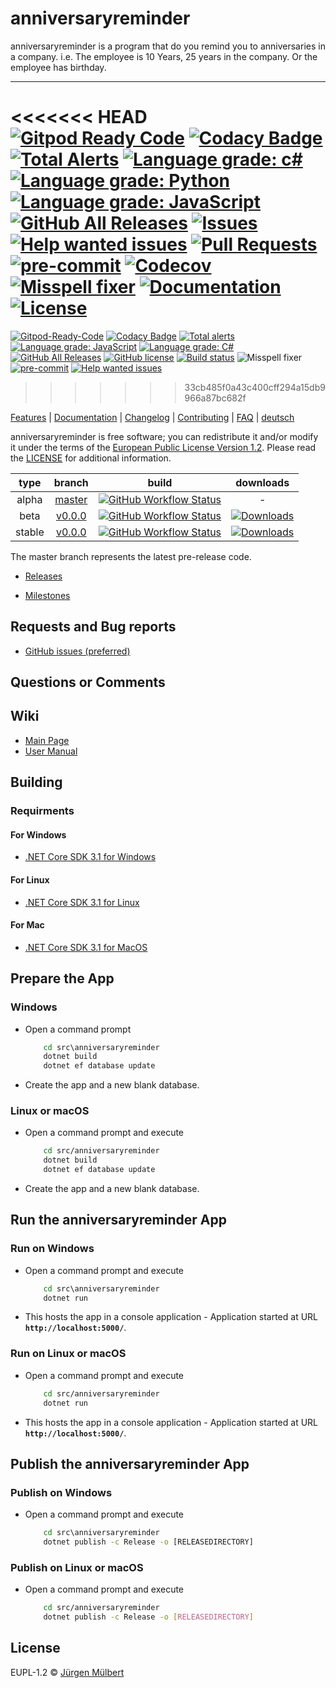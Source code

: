 # anniversaryreminder

anniversaryreminder is a program that do you remind you to anniversaries in a company. i.e. The employee is 10 Years, 25 years in the company. Or the employee has birthday.

---

<<<<<<< HEAD
[![Gitpod Ready Code][gitpod-shield]][gitpod-url]
[![Codacy Badge][codacy-shield]][codacy-url]
[![Total Alerts][lgtm-alerts-shield]][lgtm-alerts-url]
[![Language grade: c#][lgtm-csharp-shield]][lgtm-csharp-url]
[![Language grade: Python][lgtm-python-shield]][lgtm-python-url]
[![Language grade: JavaScript][lgtm-js-shield]][lgtm-js-url]
[![GitHub All Releases][downloads_all-shield]][downloads_all-url]
[![Issues][issues-shield]][issues-url]
[![Help wanted issues][help-issues-shield]][help-issues-url]
[![Pull Requests][pr-shield]][pr-url] [![pre-commit][pre-commit-shield]][pre-commit-url]
[![Codecov][codecov-shield]][codecov-url]
[![Misspell fixer][misspell_fixer-shield]][misspell_fixer-url]
[![Documentation][documentation-shield]][documentation-url]
[![License][license-shield]][license-url]
=======

[![Gitpod-Ready-Code](https://img.shields.io/badge/Gitpod-Ready--to--Code-blue?logo=gitpod)](https://gitpod.io/#https://github.com/jmuelbert/anniversaryreminder)
[![Codacy Badge](https://api.codacy.com/project/badge/Grade/c63d1cf887384176977da4e7ba43495e)](https://app.codacy.com/manual/jmuelbert/anniversaryreminder?utm_source=github.com&utm_medium=referral&utm_content=jmuelbert/anniversaryreminder&utm_campaign=Badge_Grade_Dashboard)
[![Total alerts](https://img.shields.io/lgtm/alerts/g/jmuelbert/anniversaryreminder.svg?logo=lgtm&logoWidth=18)](https://lgtm.com/projects/g/jmuelbert/anniversaryreminder/alerts/)
[![Language grade: JavaScript](https://img.shields.io/lgtm/grade/javascript/g/jmuelbert/anniversaryreminder.svg?logo=lgtm&logoWidth=18)](https://lgtm.com/projects/g/jmuelbert/anniversaryreminder/context:javascript)
[![Language grade: C#](https://img.shields.io/lgtm/grade/csharp/g/jmuelbert/anniversaryreminder.svg?logo=lgtm&logoWidth=18)](https://lgtm.com/projects/g/jmuelbert/anniversaryreminder/context:csharp)
[![GitHub All Releases](https://img.shields.io/github/downloads/jmuelbert/anniversaryreminder/total?label=downloads%40all)](https://github.com/jmuelbert/anniversaryreminder/releases)
[![GitHub license](https://img.shields.io/badge/license-EUPL-blue.svg)](https://joinup.ec.europa.eu/page/eupl-text-11-12)
[![Build status](https://ci.appveyor.com/api/projects/status/62fnw26b3ka208o9?svg=true)](https://ci.appveyor.com/project/jmuelbert/anniversaryreminder-7whd2)
![Misspell fixer](https://github.com/jmuelbert/anniversaryreminder/workflows/Misspell%20fixer/badge.svg)
[![pre-commit](https://img.shields.io/badge/pre--commit-enabled-brightgreen?logo=pre-commit&logoColor=white)](https://github.com/pre-commit/pre-commit)
[![Help wanted issues](https://img.shields.io/github/issues/jmuelbert/anniversaryreminder/help%20wanted)](https://github.com/jmuelbert/anniversaryreminder/issues?q=is%3Aissue+is%3Aopen+label%3A%22help+wanted%22)
>>>>>>> 33cb485f0a43c400cff294a15db9966a87bc682f

[Features](https://github.com/jmuelbert/anniversaryreminder) | [Documentation](https://jmuelbert.github.io/anniversaryreminder/) | [Changelog](CHANGELOG.md) | [Contributing](CONTRIBUTING.md) | [FAQ](https://github.com/jmuelbert/anniversaryreminder/wiki/FAQ) | [deutsch](README_de-DE.md)


anniversaryreminder is free software; you can redistribute it and/or modify it under the terms
of the [European Public License Version 1.2](https://joinup.ec.europa.eu/page/eupl-text-11-12).
Please read the [LICENSE](https://github.com/jmuelbert/anniversaryreminder/blob/master/LICENSE.EUPL-1_2.txt) for additional information.

 |  type  |                                 branch                                 |                                                                                                                   build                                                                                                                    |                                                                                downloads                                                                                 |
 | :----: | :--------------------------------------------------------------------: | :----------------------------------------------------------------------------------------------------------------------------------------------------------------------------------------------------------------------------------------: | :----------------------------------------------------------------------------------------------------------------------------------------------------------------------: |
 | alpha  | [master](https://github.com/jmuelbert/anniversaryreminder/tree/master) | [![GitHub Workflow Status](https://github.com/jmuelbert/anniversaryreminder/workflows/CI:%20Build%20Test/badge.svg?branch=master&event=push)](https://github.com/jmuelbert/anniversaryreminder/actions?query=event%3Apush+branch%3Amaster) |                                                                                    -                                                                                     |
 |  beta  | [v0.0.0](https://github.com/jmuelbert/anniversaryreminder/tree/v0.0.0) | [![GitHub Workflow Status](https://github.com/jmuelbert/anniversaryreminder/workflows/CI:%20Build%20Test/badge.svg?branch=v0.0.0&event=push)](https://github.com/jmuelbert/anniversaryreminder/actions?query=event%3Apush+branch%3Av0.0.0) | [![Downloads](https://img.shields.io/github/downloads/jmuelbert/anniversaryreminder/v0.0.0/total)](https://github.com/jmuelbert/anniversaryreminder/releases/tag/v0.0.0) |
 | stable | [v0.0.0](https://github.com/jmuelbert/anniversaryreminder/tree/v0.0.0) | [![GitHub Workflow Status](https://github.com/jmuelbert/anniversaryreminder/workflows/CI:%20Build%20Test/badge.svg?branch=v0.0.0&event=push)](https://github.com/jmuelbert/anniversaryreminder/actions?query=event%3Apush+branch%3v0.0.0)  | [![Downloads](https://img.shields.io/github/downloads/jmuelbert/anniversaryreminder/v0.0.0/total)](https://github.com/jmuelbert/anniversaryreminder/releases/tag/v0.0.0) |

The master branch represents the latest pre-release code.

- [Releases](https://github.com/jmuelbert/anniversaryreminder/releases)

- [Milestones](https://github.com/jmuelbert/anniversaryreminder/milestones)

## Requests and Bug reports

- [GitHub issues (preferred)](https://github.com/jmuelbert/anniversaryreminder/issues)

## Questions or Comments

## Wiki

- [Main Page](https://github.com/jmuelbert/anniversaryreminder/wiki)
- [User Manual](http://jmuelbert.github.io/anniversaryreminder/)

## Building

### Requirments

#### For Windows

- [.NET Core SDK 3.1 for Windows](https://www.microsoft.com/net/download/windows)

#### For Linux

- [.NET Core SDK 3.1 for Linux](https://www.microsoft.com/net/download/linux)

#### For Mac

- [.NET Core SDK 3.1 for MacOS](https://www.microsoft.com/net/download/macos)

## Prepare the App

### Windows

- Open a command prompt

    ```cmd
        cd src\anniversaryreminder
        dotnet build
        dotnet ef database update
    ```

- Create the app and a new blank database.

### Linux or macOS

- Open a command prompt and execute

    ```bash
        cd src/anniversaryreminder
        dotnet build
        dotnet ef database update
    ```

- Create the app and a new blank database.

## Run the anniversaryreminder App

### Run on Windows

- Open a command prompt and execute

    ```cmd
        cd src\anniversaryreminder
        dotnet run
    ```

- This hosts the app in a console application - Application started at URL **`http://localhost:5000/`**.


### Run on Linux or macOS

- Open a command prompt and execute

    ```bash
        cd src/anniversaryreminder
        dotnet run
    ```

- This hosts the app in a console application - Application started at URL **`http://localhost:5000/`**.

## Publish the anniversaryreminder App

### Publish on Windows

- Open a command prompt and execute

    ```cmd
        cd src\anniversaryreminder
        dotnet publish -c Release -o [RELEASEDIRECTORY]
    ```

### Publish on Linux or macOS

- Open a command prompt and execute

    ```bash
        cd src/anniversaryreminder
        dotnet publish -c Release -o [RELEASEDIRECTORY]
    ```

## License

EUPL-1.2 © [Jürgen Mülbert](https:/github.com/jmuelbert/anniversaryreminder/)


<!-- MARKDOWN LINKS & IMAGES -->
<!-- https://www.markdownguide.org/basic-syntax/#reference-style-links -->

[contributors-shield]: https://img.shields.io/github/contributors/jmuelbert/anniversaryreminder
[contributors-url]: https://github.com/jmuelbert/anniversaryreminder/graphs/contributors
[forks-shield]: https://img.shields.io/github/forks/jmuelbert/anniversaryreminder
[forks-url]: https://github.com/jmuelbert/anniversaryreminder/network/members
[issues-shield]: https://img.shields.io/github/issues-raw/jmuelbert/anniversaryreminder
[issues-url]: https://github.com//jmuelbert/anniversaryreminder/issues
[license-shield]: https://img.shields.io/badge/license-EUPL-blue.svg
[license-url]: https://github.com/jmuelbert/anniversaryreminder/blob/master/LICENSE
[product-screenshot]: images/doc/images/Logo_template.png
[build-shield]:
    https://img.shields.io/github/workflow/status/jmuelbert/anniversaryreminder/Build/release
[build-url]: https://github.com/jmuelbert/anniversaryreminder/workflows/Build
[gitpod-shield]: https://img.shields.io/badge/Gitpod-Ready--to--Code-blue?logo=gitpod
[gitpod-url]: https://gitpod.io/#https://github.com/jmuelbert/anniversaryreminder
[codacy-shield]:
    https://api.codacy.com/project/badge/Grade/945eee726f39449ca83631edd119aee1
[codacy-url]:
   https://app.codacy.com/gh/jmuelbert/anniversaryreminder?utm_source=github.com&utm_medium=referral&utm_content=jmuelbert/anniversaryreminder&utm_campaign=Badge_Grade
[downloads_all-shield]:
    https://img.shields.io/github/downloads/jmuelbert/anniversaryreminder/total?label=downloads%40all
[downloads_all-url]: https://github.com/jmuelbert/anniversaryreminder/releases
[pre-commit-shield]:
    https://img.shields.io/badge/pre--commit-enabled-brightgreen?logo=pre-commit&logoColor=white
[pre-commit-url]: https://github.com/pre-commit/pre-commit
[misspell_fixer-shield]:
    https://github.com/jmuelbert/anniversaryreminder/workflows/Misspell%20fixer/badge.svg
[misspell_fixer-url]: https://github.com/marketplace/actions/misspell-fixer-action
[help-issues-shield]:
    https://img.shields.io/github/issues/jmuelbert/anniversaryreminder/help%20wanted
[help-issues-url]:
    https://github.com/jmuelbert/anniversaryreminder/issues?q=is%3Aissue+is%3Aopen+label%3A%22help+wanted%22
[documentation-shield]: https://img.shields.io/badge/Documentation-latest-blue.svg
[documentation-url]: https://jmuelbert.github.io/anniversaryreminder
[lgtm-alerts-shield]: https://img.shields.io/lgtm/alerts/g/jmuelbert/anniversaryreminder.svg?logo=lgtm&logoWidth=18
[lgtm-alerts-url]: https://lgtm.com/projects/g/jmuelbert/anniversaryreminder/alerts/
[lgtm-csharp-shield]:
    https://img.shields.io/lgtm/grade/csharp/g/jmuelbert/anniversaryreminder.svg?logo=lgtm&logoWidth=18
[lgtm-csharp-url]: https://lgtm.com/projects/g/jmuelbert/anniversaryreminder/context:csharp
[lgtm-python-shield]: https://img.shields.io/lgtm/grade/python/g/jmuelbert/anniversaryreminder.svg?logo=lgtm&logoWidth=18
[lgtm-python-url]: https://lgtm.com/projects/g/jmuelbert/anniversaryreminder/context:python
[lgtm-js-shield]: https://img.shields.io/lgtm/grade/javascript/g/jmuelbert/anniversaryreminder.svg?logo=lgtm&logoWidth=18
[lgtm-js-url]: https://lgtm.com/projects/g/jmuelbert/anniversaryreminder/context:javascript
[cdash-shield]: https://img.shields.io/badge/CDash-Access-blue.svg
[cdash-url]: http://my.cdash.org/index.php?project=anniversaryreminder
[pr-shield]: https://img.shields.io/github/issues-pr-raw/jmuelbert/anniversaryreminder.svg
[pr-url]: https://github.com/jmuelbert/anniversaryreminder/pulls
[codecov-shield]: https://codecov.io/gh/jmuelbert/anniversaryreminder/branch/master/graph/badge.svg
[codecov-url]: https://codecov.io/gh/jmuelbert/anniversaryreminder
